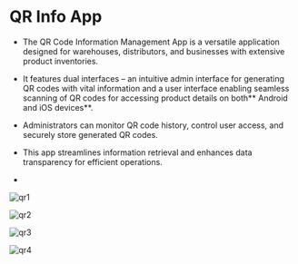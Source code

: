 # QR Info App
- The QR Code Information Management App is a versatile application designed for warehouses, distributors, and businesses with extensive product inventories. 
- It features dual interfaces – an intuitive admin interface for generating QR codes with vital information and a user interface enabling seamless scanning of QR codes for accessing product details on both** Android and iOS devices**.
- Administrators can monitor QR code history, control user access, and securely store generated QR codes.
- This app streamlines information retrieval and enhances data transparency for efficient operations.

- 
![qr1](https://github.com/mtalhahabib/qrinfo/assets/96326069/9d0d5551-26ba-4e0a-b6a2-40a0cfa1f844)

![qr2](https://github.com/mtalhahabib/qrinfo/assets/96326069/c046be1a-7971-43a1-8dfe-a6a57e7895f8)

![qr3](https://github.com/mtalhahabib/qrinfo/assets/96326069/9da45593-2c7f-45ae-92c9-8a0edfafc919)

![qr4](https://github.com/mtalhahabib/qrinfo/assets/96326069/5b7dcb85-4e5f-4623-b741-9e4fe2600938)
